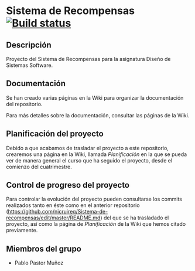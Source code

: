 # Sistema de Recompensas  [![Build status](https://travis-ci.org/pablopastormunoz/SistemaRecompensas.svg?branch=master)](https://travis-ci.org/pablopastormunoz)

## Descripción

Proyecto del Sistema de Recompensas para la asignatura Diseño de Sistemas Software.

## Documentación

Se han creado varias páginas en la Wiki para organizar la documentación del repositorio.

Para más detalles sobre la documentación, consultar las páginas de la Wiki.

## Planificación del proyecto

Debido a que acabamos de trasladar el proyecto a este repositorio, crearemos una página en la Wiki, llamada _Planificación_ en la que se pueda ver de manera general el curso que ha seguido el proyecto, desde el comienzo del cuatrimestre.

## Control de progreso del proyecto

Para controlar la evolución del proyecto pueden consultarse los commits realizados tanto en éste como en el anterior repositorio (https://github.com/nicruireq/Sistema-de-recompensas/edit/master/README.md) del que se ha trasladado el proyecto, así como la página de _Planificación_ de la Wiki que hemos citado previamente.

## Miembros del grupo
* Pablo Pastor Muñoz




